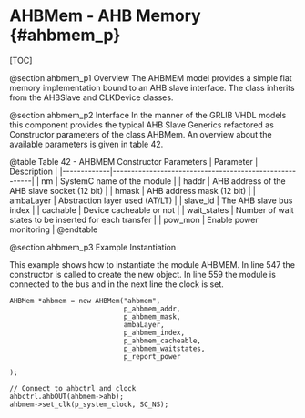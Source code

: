 AHBMem - AHB Memory {#ahbmem_p}
==================================
[TOC]

@section ahbmem_p1 Overview
The AHBMEM model provides a simple flat memory implementation bound to an AHB slave interface. 
The class inherits from the AHBSlave and CLKDevice classes.

@section ahbmem_p2 Interface
In the manner of the GRLIB VHDL models this component provides the typical AHB Slave Generics refactored as Constructor parameters of the class AHBMem. 
An overview about the available parameters is given in table 42.

@table Table 42 - AHBMEM Constructor Parameters
| Parameter   | Description                                            |
|-------------|--------------------------------------------------------|
| nm          | SystemC name of the module                             |
| haddr       | AHB address of the AHB slave socket (12 bit)           |
| hmask       | AHB address mask (12 bit)                              |
| ambaLayer   | Abstraction layer used (AT/LT)                         |
| slave_id    | The AHB slave bus index                                |
| cachable    | Device cacheable or not                                |
| wait_states | Number of wait states to be inserted for each transfer |
| pow_mon     | Enable power monitoring                                |
@endtable

@section ahbmem_p3 Example Instantiation

This example shows how to instantiate the module AHBMEM. 
In line 547 the constructor is called to create the new object. 
In line 559 the module is connected to the bus and in the next line the clock is set. 

~~~{.cpp}
AHBMem *ahbmem = new AHBMem("ahbmem",
                            p_ahbmem_addr,
                            p_ahbmem_mask,
                            ambaLayer,
                            p_ahbmem_index,
                            p_ahbmem_cacheable,
                            p_ahbmem_waitstates,
                            p_report_power

);

// Connect to ahbctrl and clock
ahbctrl.ahbOUT(ahbmem->ahb);
ahbmem->set_clk(p_system_clock, SC_NS);
~~~
